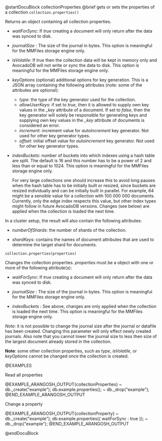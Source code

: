 
@startDocuBlock collectionProperties
@brief gets or sets the properties of a collection
`collection.properties()`

Returns an object containing all collection properties.

* *waitForSync*: If *true* creating a document will only return
  after the data was synced to disk.

* *journalSize* : The size of the journal in bytes.
  This option is meaningful for the MMFiles storage engine only.

* *isVolatile*: If *true* then the collection data will be
  kept in memory only and AvocadoDB will not write or sync the data
  to disk.
  This option is meaningful for the MMFiles storage engine only.

* *keyOptions* (optional) additional options for key generation. This is
  a JSON array containing the following attributes (note: some of the
  attributes are optional):
  * *type*: the type of the key generator used for the collection.
  * *allowUserKeys*: if set to *true*, then it is allowed to supply
    own key values in the *_key* attribute of a document. If set to
    *false*, then the key generator will solely be responsible for
    generating keys and supplying own key values in the *_key* attribute
    of documents is considered an error.
  * *increment*: increment value for *autoincrement* key generator.
    Not used for other key generator types.
  * *offset*: initial offset value for *autoincrement* key generator.
    Not used for other key generator types.

* *indexBuckets*: number of buckets into which indexes using a hash
  table are split. The default is 16 and this number has to be a
  power of 2 and less than or equal to 1024.
  This option is meaningful for the MMFiles storage engine only.

  For very large collections one should increase this to avoid long pauses
  when the hash table has to be initially built or resized, since buckets
  are resized individually and can be initially built in parallel. For
  example, 64 might be a sensible value for a collection with 100
  000 000 documents. Currently, only the edge index respects this
  value, but other index types might follow in future AvocadoDB versions.
  Changes (see below) are applied when the collection is loaded the next
  time.

In a cluster setup, the result will also contain the following attributes:

* *numberOfShards*: the number of shards of the collection.

* *shardKeys*: contains the names of document attributes that are used to
  determine the target shard for documents.

`collection.properties(properties)`

Changes the collection properties. *properties* must be a object with
one or more of the following attribute(s):

* *waitForSync*: If *true* creating a document will only return
  after the data was synced to disk.

* *journalSize* : The size of the journal in bytes.
  This option is meaningful for the MMFiles storage engine only.

* *indexBuckets* : See above, changes are only applied when the
  collection is loaded the next time.
  This option is meaningful for the MMFiles storage engine only.

*Note*: it is not possible to change the journal size after the journal or
datafile has been created. Changing this parameter will only effect newly
created journals. Also note that you cannot lower the journal size to less
then size of the largest document already stored in the collection.

**Note**: some other collection properties, such as *type*, *isVolatile*,
or *keyOptions* cannot be changed once the collection is created.

@EXAMPLES

Read all properties

@EXAMPLE_ARANGOSH_OUTPUT{collectionProperties}
~ db._create("example");
  db.example.properties();
~ db._drop("example");
@END_EXAMPLE_ARANGOSH_OUTPUT

Change a property

@EXAMPLE_ARANGOSH_OUTPUT{collectionProperty}
~ db._create("example");
  db.example.properties({ waitForSync : true });
~ db._drop("example");
@END_EXAMPLE_ARANGOSH_OUTPUT

@endDocuBlock

